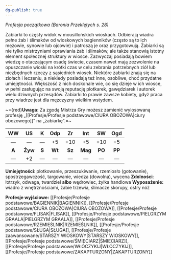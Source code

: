```yaml
---
dg-publish: true
---
```

*Profesja początkowa (Baronia Przeklętych s. 28)*

Żabiarki to częsty widok w mousillońskich wioskach. Odbierają wiadra pełne żab i ślimaków od wioskowych bagienników (często są to ich mężowie, synowie lub ojcowie) i patroszą je oraz przygotowują. Żabiarki są nie tylko mistrzyniami oprawiania żab i ślimaków, ale także stanowią istotny element społecznej struktury w wiosce. Zazwyczaj posiadają bowiem wiedzę o otaczającym osadę świecie, czasem nawet mają zezwolenie na opuszczanie wioski na krótki czas w celu zebrania potrzebnych ziół lub niezbędnych rzeczy z sąsiednich wiosek. Niektóre żabiarki znają się na ziołach i leczeniu, a niekiedy posiadają też inne, osobliwe, choć przydatne umiejętności. Większość z nich doskonale wie, co się dzieje w ich wiosce, w pełni zasługując na swoją reputację plotkarek, gawędziarek i autorek wielu dziwnych przesądów. Żabiarki to prawie zawsze kobiety, gdyż praca przy wiadrze jest dla mężczyzny wielkim wstydem.

~={red}**Uwaga:** Za zgodą Mistrza Gry możesz zamienić wylosowaną profesję „[[Profesje/Profesje podstawowe/CIURA OBOZOWA\|ciury obozowego]]” na „żabiarkę”.=~

|  WW   |   US    |   K   |  Odp   |   Zr   |   Int   |   SW   |  Ogd   |
|:-----:|:-------:|:-----:|:------:|:------:|:-------:|:------:|:------:|
|   —   |    —    |   —   |   +5   |  +10   |   +5    |  +10   |   +5   |
| **A** | **Żyw** | **S** | **Wt** | **Sz** | **Mag** | **PO** | **PP** |
|   —   |   +2    |   —   |   —    |   —    |    —    |   —    |   —    |

**Umiejętności**: plotkowanie, przeszukiwanie, rzemiosło (gotowanie), spostrzegawczość, targowanie, wiedza (dowolna), wycena
**Zdolności**: łotrzyk, odwaga, twardziel **albo** wędrowiec, żyłka handlowa
**Wyposażenie:** wiadro z wnętrznościami, żabie trzewia, ślimacze skorupy, ostry nóż

**Profesje wyjściowe:** [[Profesje/Profesje podstawowe/BAGIENNIK\|BAGIENNIK]], [[Profesje/Profesje podstawowe/CIURA OBOZOWA\|CIURA OBOZOWA]], [[Profesje/Profesje podstawowe/FLISAK\|FLISAK]], [[Profesje/Profesje podstawowe/PIELGRZYM GRAALA\|PIELGRZYM GRAALA]], [[Profesje/Profesje podstawowe/RZEMIEŚLNIK\|RZEMIEŚLNIK]], [[Profesje/Profesje podstawowe/SŁUGA\|SŁUGA]], [[Profesje/Profesje zaawansowane/STARSZY WIOSKOWY\|STARSZY WIOSKOWY]], [[Profesje/Profesje podstawowe/ŚMIECIARZ\|ŚMIECIARZ]], [[Profesje/Profesje podstawowe/WŁÓCZYKIJ\|WŁÓCZYKIJ]], [[Profesje/Profesje podstawowe/ZAKAPTURZONY\|ZAKAPTURZONY]]